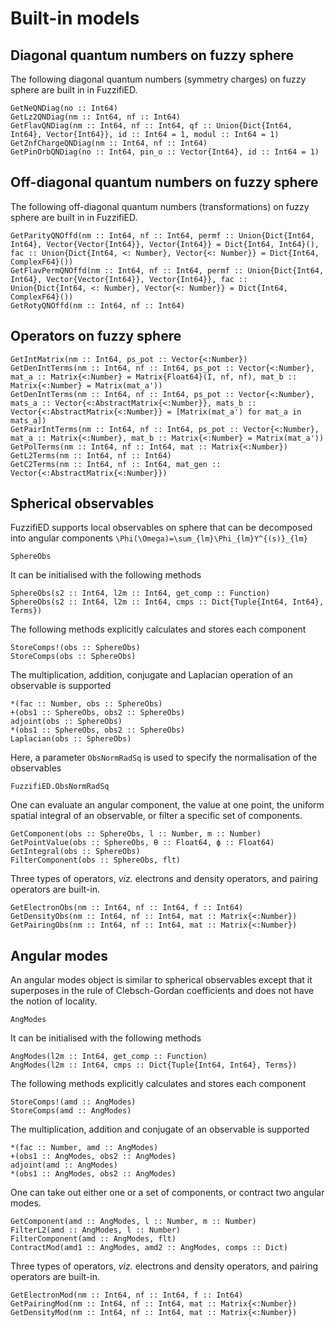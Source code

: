 # Built-in models

## Diagonal quantum numbers on fuzzy sphere

The following diagonal quantum numbers (symmetry charges) on fuzzy sphere are built in in FuzzifiED.

```@docs
GetNeQNDiag(no :: Int64)
GetLz2QNDiag(nm :: Int64, nf :: Int64)
GetFlavQNDiag(nm :: Int64, nf :: Int64, qf :: Union{Dict{Int64, Int64}, Vector{Int64}}, id :: Int64 = 1, modul :: Int64 = 1)
GetZnfChargeQNDiag(nm :: Int64, nf :: Int64)
GetPinOrbQNDiag(no :: Int64, pin_o :: Vector{Int64}, id :: Int64 = 1) 
```

## Off-diagonal quantum numbers on fuzzy sphere

The following off-diagonal quantum numbers (transformations) on fuzzy sphere are built in in FuzzifiED.

```@docs
GetParityQNOffd(nm :: Int64, nf :: Int64, permf :: Union{Dict{Int64, Int64}, Vector{Vector{Int64}}, Vector{Int64}} = Dict{Int64, Int64}(), fac :: Union{Dict{Int64, <: Number}, Vector{<: Number}} = Dict{Int64, ComplexF64}()) 
GetFlavPermQNOffd(nm :: Int64, nf :: Int64, permf :: Union{Dict{Int64, Int64}, Vector{Vector{Int64}}, Vector{Int64}}, fac :: Union{Dict{Int64, <: Number}, Vector{<: Number}} = Dict{Int64, ComplexF64}())
GetRotyQNOffd(nm :: Int64, nf :: Int64)
```

## Operators on fuzzy sphere

```@docs 
GetIntMatrix(nm :: Int64, ps_pot :: Vector{<:Number})
GetDenIntTerms(nm :: Int64, nf :: Int64, ps_pot :: Vector{<:Number}, mat_a :: Matrix{<:Number} = Matrix{Float64}(I, nf, nf), mat_b :: Matrix{<:Number} = Matrix(mat_a'))
GetDenIntTerms(nm :: Int64, nf :: Int64, ps_pot :: Vector{<:Number}, mats_a :: Vector{<:AbstractMatrix{<:Number}}, mats_b :: Vector{<:AbstractMatrix{<:Number}} = [Matrix(mat_a') for mat_a in mats_a])
GetPairIntTerms(nm :: Int64, nf :: Int64, ps_pot :: Vector{<:Number}, mat_a :: Matrix{<:Number}, mat_b :: Matrix{<:Number} = Matrix(mat_a'))
GetPolTerms(nm :: Int64, nf :: Int64, mat :: Matrix{<:Number})
GetL2Terms(nm :: Int64, nf :: Int64)
GetC2Terms(nm :: Int64, nf :: Int64, mat_gen :: Vector{<:AbstractMatrix{<:Number}})
```

## Spherical observables

FuzzifiED supports local observables on sphere that can be decomposed into angular components ``\Phi(\Omega)=\sum_{lm}\Phi_{lm}Y^{(s)}_{lm}``
```@docs
SphereObs
```
It can be initialised with the following methods 
```@docs
SphereObs(s2 :: Int64, l2m :: Int64, get_comp :: Function)
SphereObs(s2 :: Int64, l2m :: Int64, cmps :: Dict{Tuple{Int64, Int64}, Terms})
```
The following methods explicitly calculates and stores each component
```@docs
StoreComps!(obs :: SphereObs)
StoreComps(obs :: SphereObs)
```
The multiplication, addition, conjugate and Laplacian operation of an observable is supported 
```@docs
*(fac :: Number, obs :: SphereObs) 
+(obs1 :: SphereObs, obs2 :: SphereObs) 
adjoint(obs :: SphereObs)
*(obs1 :: SphereObs, obs2 :: SphereObs)
Laplacian(obs :: SphereObs)
```
Here, a parameter `ObsNormRadSq` is used to specify the normalisation of the observables
```@docs
FuzzifiED.ObsNormRadSq
```
One can evaluate an angular component, the value at one point, the uniform spatial integral of an observable, or filter a specific set of components.
```@docs
GetComponent(obs :: SphereObs, l :: Number, m :: Number)
GetPointValue(obs :: SphereObs, θ :: Float64, ϕ :: Float64)
GetIntegral(obs :: SphereObs)
FilterComponent(obs :: SphereObs, flt) 
```
Three types of operators, _viz._ electrons and density operators, and pairing operators are built-in.
```@docs
GetElectronObs(nm :: Int64, nf :: Int64, f :: Int64)
GetDensityObs(nm :: Int64, nf :: Int64, mat :: Matrix{<:Number})
GetPairingObs(nm :: Int64, nf :: Int64, mat :: Matrix{<:Number})
```

## Angular modes

An angular modes object is similar to spherical observables except that it superposes in the rule of Clebsch-Gordan coefficients and does not have the notion of locality.
```@docs
AngModes
```
It can be initialised with the following methods 
```@docs
AngModes(l2m :: Int64, get_comp :: Function)
AngModes(l2m :: Int64, cmps :: Dict{Tuple{Int64, Int64}, Terms})
```
The following methods explicitly calculates and stores each component
```@docs
StoreComps!(amd :: AngModes)
StoreComps(amd :: AngModes)
```
The multiplication, addition and conjugate of an observable is supported 
```@docs
*(fac :: Number, amd :: AngModes) 
+(obs1 :: AngModes, obs2 :: AngModes) 
adjoint(amd :: AngModes)
*(obs1 :: AngModes, obs2 :: AngModes)
```
One can take out either one or a set of components, or contract two angular modes. 
```@docs
GetComponent(amd :: AngModes, l :: Number, m :: Number)
FilterL2(amd :: AngModes, l :: Number) 
FilterComponent(amd :: AngModes, flt) 
ContractMod(amd1 :: AngModes, amd2 :: AngModes, comps :: Dict)
```
Three types of operators, _viz._ electrons and density operators, and pairing operators are built-in.
```@docs
GetElectronMod(nm :: Int64, nf :: Int64, f :: Int64)
GetPairingMod(nm :: Int64, nf :: Int64, mat :: Matrix{<:Number})
GetDensityMod(nm :: Int64, nf :: Int64, mat :: Matrix{<:Number})
```